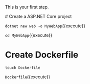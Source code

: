 This is your first step.

# Create a ASP.NET Core project

`dotnet new web -o MyWebApp`{{execute}}

`cd MyWebApp`{{execute}}

# Create Dockerfile

`touch Dockerfile`

`Dockerfile`{{execute}}


